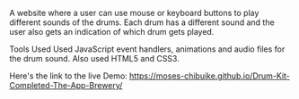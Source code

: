 A website where a user can use mouse or keyboard buttons to play different sounds of the drums. Each drum has a different sound and the user also gets an indication of which drum gets played.

Tools Used
Used JavaScript event handlers, animations and audio files for the drum sound. Also used HTML5 and CSS3.

Here's the link to the live Demo: https://moses-chibuike.github.io/Drum-Kit-Completed-The-App-Brewery/

